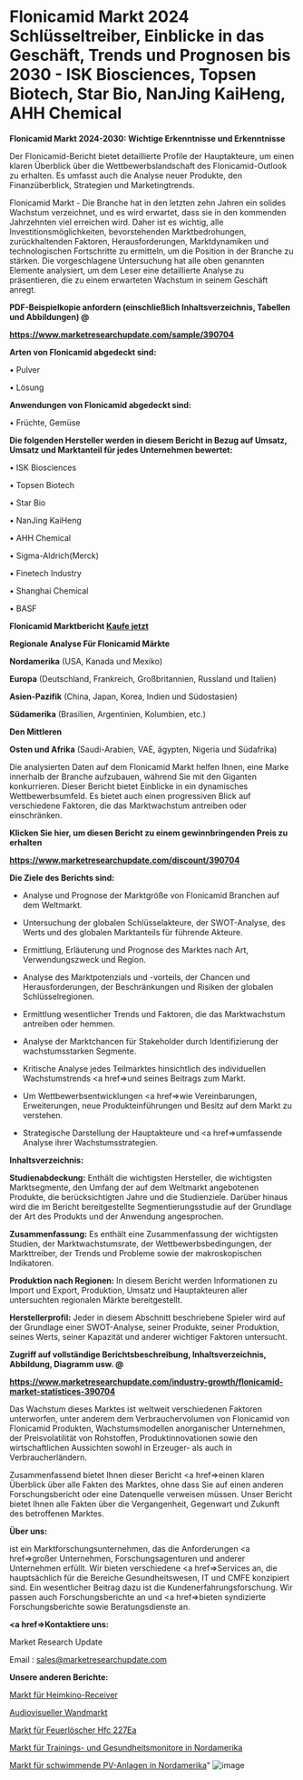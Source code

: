 # Flonicamid Markt 2024 Schlüsseltreiber, Einblicke in das Geschäft, Trends und Prognosen bis 2030 - ISK Biosciences, Topsen Biotech, Star Bio, NanJing KaiHeng, AHH Chemical

<strong>Flonicamid Markt 2024-2030: Wichtige Erkenntnisse und Erkenntnisse</strong>

Der Flonicamid-Bericht bietet detaillierte Profile der Hauptakteure, um einen klaren Überblick über die Wettbewerbslandschaft des Flonicamid-Outlook zu erhalten. Es umfasst auch die Analyse neuer Produkte, den Finanzüberblick, Strategien und Marketingtrends.

Flonicamid Markt - Die Branche hat in den letzten zehn Jahren ein solides Wachstum verzeichnet, und es wird erwartet, dass sie in den kommenden Jahrzehnten viel erreichen wird. Daher ist es wichtig, alle Investitionsmöglichkeiten, bevorstehenden Marktbedrohungen, zurückhaltenden Faktoren, Herausforderungen, Marktdynamiken und technologischen Fortschritte zu ermitteln, um die Position in der Branche zu stärken. Die vorgeschlagene Untersuchung hat alle oben genannten Elemente analysiert, um dem Leser eine detaillierte Analyse zu präsentieren, die zu einem erwarteten Wachstum in seinem Geschäft anregt.



<strong><b>PDF-Beispielkopie anfordern (einschließlich Inhaltsverzeichnis, Tabellen und Abbildungen) @ </b></strong>

<strong><a href=https://www.marketresearchupdate.com/sample/390704>

<strong>https://www.marketresearchupdate.com/sample/390704</u></a></strong></strong>



<strong>Arten von Flonicamid abgedeckt sind:</strong>

• Pulver

• Lösung



<strong>Anwendungen von Flonicamid abgedeckt sind:</strong>

• Früchte, Gemüse



<strong>Die folgenden Hersteller werden in diesem Bericht in Bezug auf Umsatz, Umsatz und Marktanteil für jedes Unternehmen bewertet:</strong>

• ISK Biosciences

• Topsen Biotech

• Star Bio

• NanJing KaiHeng

• AHH Chemical

• Sigma-Aldrich(Merck)

• Finetech Industry

• Shanghai Chemical

• BASF



<strong>Flonicamid Marktbericht <a href=https://www.marketresearchupdate.com/buynow/390704>Kaufe jetzt</a></strong>



<strong>Regionale Analyse Für Flonicamid Märkte</strong>



<strong>Nordamerika</strong> (USA, Kanada und Mexiko)



<strong>Europa</strong> (Deutschland, Frankreich, Großbritannien, Russland und Italien)



<strong>Asien-Pazifik</strong> (China, Japan, Korea, Indien und Südostasien)



<strong>Südamerika</strong> (Brasilien, Argentinien, Kolumbien, etc.)



<strong>Den Mittleren</strong> 

<strong>Osten und Afrika</strong> (Saudi-Arabien, VAE, ägypten, Nigeria und Südafrika)

Die analysierten Daten auf dem Flonicamid Markt helfen Ihnen, eine Marke innerhalb der Branche aufzubauen, während Sie mit den Giganten konkurrieren. Dieser Bericht bietet Einblicke in ein dynamisches Wettbewerbsumfeld. Es bietet auch einen progressiven Blick auf verschiedene Faktoren, die das Marktwachstum antreiben oder einschränken.



<strong>Klicken Sie hier, um diesen Bericht zu einem gewinnbringenden Preis zu erhalten
</strong>

<strong><a href=https://www.marketresearchupdate.com/discount/390704>https://www.marketresearchupdate.com/discount/390704</b></u></strong></a>



<strong>Die Ziele des Berichts sind:</strong>

- Analyse und Prognose der Marktgröße von Flonicamid Branchen auf dem Weltmarkt.

- Untersuchung der globalen Schlüsselakteure, der SWOT-Analyse, des Werts und des globalen Marktanteils für führende Akteure.

- Ermittlung, Erläuterung und Prognose des Marktes nach Art, Verwendungszweck und Region.

- Analyse des Marktpotenzials und -vorteils, der Chancen und Herausforderungen, der Beschränkungen und Risiken der globalen Schlüsselregionen.

- Ermittlung wesentlicher Trends und Faktoren, die das Marktwachstum antreiben oder hemmen.

- Analyse der Marktchancen für Stakeholder durch Identifizierung der wachstumsstarken Segmente.

- Kritische Analyse jedes Teilmarktes hinsichtlich des individuellen Wachstumstrends <a href=>und</a> seines Beitrags zum Markt.

- Um Wettbewerbsentwicklungen <a href=>wie</a> Vereinbarungen, Erweiterungen, neue Produkteinführungen und Besitz auf dem Markt zu verstehen.

- Strategische Darstellung der Hauptakteure und <a href=>umfas</a>sende Analyse ihrer Wachstumsstrategien.



<strong>Inhaltsverzeichnis:</strong>



<strong>Studienabdeckung:</strong> Enthält die wichtigsten Hersteller, die wichtigsten Marktsegmente, den Umfang der auf dem Weltmarkt angebotenen Produkte, die berücksichtigten Jahre und die Studienziele. Darüber hinaus wird die im Bericht bereitgestellte Segmentierungsstudie auf der Grundlage der Art des Produkts und der Anwendung angesprochen.



<strong>Zusammenfassung:</strong> Es enthält eine Zusammenfassung der wichtigsten Studien, der Marktwachstumsrate, der Wettbewerbsbedingungen, der Markttreiber, der Trends und Probleme sowie der makroskopischen Indikatoren.



<strong>Produktion nach Regionen:</strong> In diesem Bericht werden Informationen zu Import und Export, Produktion, Umsatz und Hauptakteuren aller untersuchten regionalen Märkte bereitgestellt.



<strong>Herstellerprofil:</strong> Jeder in diesem Abschnitt beschriebene Spieler wird auf der Grundlage einer SWOT-Analyse, seiner Produkte, seiner Produktion, seines Werts, seiner Kapazität und anderer wichtiger Faktoren untersucht.



<strong><b>Zugriff auf vollständige Berichtsbeschreibung, Inhaltsverzeichnis, Abbildung, Diagramm usw. @ </b></strong>

<strong><a href=https://www.marketresearchupdate.com/industry-growth/flonicamid-market-statistices-390704>https://www.marketresearchupdate.com/industry-growth/flonicamid-market-statistices-390704</a></strong>

Das Wachstum dieses Marktes ist weltweit verschiedenen Faktoren unterworfen, unter anderem dem Verbrauchervolumen von Flonicamid von Flonicamid Produkten, Wachstumsmodellen anorganischer Unternehmen, der Preisvolatilität von Rohstoffen, Produktinnovationen sowie den wirtschaftlichen Aussichten sowohl in Erzeuger- als auch in Verbraucherländern.

Zusammenfassend bietet Ihnen dieser Bericht <a href=>einen</a> klaren Überblick über alle Fakten des Marktes, ohne dass Sie auf einen anderen Forschungsbericht oder eine Datenquelle verweisen müssen. Unser Bericht bietet Ihnen alle Fakten über die Vergangenheit, Gegenwart und Zukunft des betroffenen Marktes.



<strong>Über uns:</strong>

 ist ein Marktforschungsunternehmen, das die Anforderungen <a href=>großer</a> Unternehmen, Forschungsagenturen und anderer Unternehmen erfüllt. Wir bieten verschiedene <a href=>Services</a> an, die hauptsächlich für die Bereiche Gesundheitswesen, IT und CMFE konzipiert sind. Ein wesentlicher Beitrag dazu ist die Kundenerfahrungsforschung. Wir passen auch Forschungsberichte an und <a href=>bieten</a> syndizierte Forschungsberichte sowie Beratungsdienste an.



<strong><a href=>Kontaktiere uns:</a></strong>

Market Research Update

Email : sales@marketresearchupdate.com



<strong>Unsere anderen Berichte:</strong>

<a href=https://www.linkedin.com/pulse/home-theater-receivers-market-2023-latest-trending>Markt für Heimkino-Receiver</a>

<a href=https://www.linkedin.com/pulse/audio-visual-wall-market-size-set-grow-remarkable>Audiovisueller Wandmarkt</a>

<a href=https://www.linkedin.com/pulse/hfc-227ea-fire-extinguisher-market-size-share-outlook>Markt für Feuerlöscher Hfc 227Ea</a>

<a href=https://www.linkedin.com/pulse/north-america-exercise-health-monitors-market>Markt für Trainings- und Gesundheitsmonitore in Nordamerika</a>

<a href=https://www.linkedin.com/pulse/north-america-floating-pv-plant-market-growth>Markt für schwimmende PV-Anlagen in Nordamerika</a>"
![image](https://github.com/Gayatrikarjule/Market-Analysis-361/assets/97346546/d1c2223e-1938-467c-995b-71558ba014a8)
